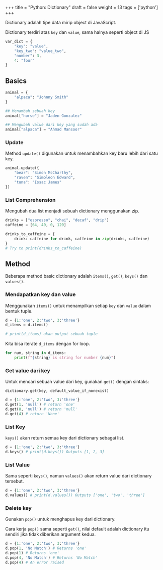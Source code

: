 +++
title = "Python: Dictionary"
draft = false
weight = 13
tags = ['python']
+++

Dictionary adalah tipe data mirip object di JavaScript.

Dictionary terdiri atas `key` dan `value`, sama halnya seperti object di JS

```python
var_dict = {
    "key": "value",
    "key_two": "value_two",
    "number": 3,
    4: "four"
}
```

## Basics

```python
animal = {
    "alpaca": "Johnny Smith"
}

## Menambah sebuah key
animal["horse"] = "Jaden Gonzalez"

## Mengubah value dari key yang sudah ada
animal["alpaca"] = "Ahmad Mansoor"
```

### Update

Method `update()` digunakan untuk menambahkan key baru lebih dari satu key.

```py
animal.update({
    "bear": "Simon McCharthy",
    "raven": "Simoleon Edward",
    "tuna": "Issac James"
})
```

### List Comprehension

Mengubah dua list menjadi sebuah dictionary menggunakan zip.

```py
drinks = ["espresso", "chai", "decaf", "drip"]
caffeine = [64, 40, 0, 120]

drinks_to_caffeine = {
    drink: caffeine for drink, caffeine in zip(drinks, caffeine)
}
# Try to print(drinks_to_caffeine)
```

## Method

Beberapa method basic dictionary adalah `items()`, `get()`, `keys()` dan `values()`.

### Mendapatkan key dan value

Menggunakan `items()` untuk menampilkan setiap `key` dan `value` dalam bentuk tuple.

```py
d = {1:'one', 2:'two', 3:'three'}
d_items = d.items()

# print(d_items) akan output sebuah tuple
```

Kita bisa iterate `d_items` dengan for loop.

```py
for num, string in d_items:
    print(f"{string} is string for number {num}")
```

### Get value dari key

Untuk mencari sebuah value dari key, gunakan `get()` dengan sintaks:

```plain
dictionary.get(key, default_value_if_nonexist)
```
```py
d = {1:'one', 2:'two', 3:'three'}
d.get(1, 'null') # return 'one'
d.get(8, 'null') # return 'null'
d.get(4) # return 'None'
```

### List Key

`keys()` akan return semua key dari dictionary sebagai list.

```py
d = {1:'one', 2:'two', 3:'three'}
d.keys() # print(d.keys()) Outputs [1, 2, 3]
```

### List Value

Sama seperti `keys()`, namun `values()` akan return value dari dictionary tersebut.

```py
d = {1:'one', 2:'two', 3:'three'}
d.values() # print(d.values()) Outputs ['one', 'two', 'three']
```

### Delete key

Gunakan `pop()` untuk menghapus key dari dictionary.

Cara kerja `pop()` sama seperti `get()`, nilai default adalah dictionary itu sendiri jika tidak diberikan argument kedua.

```py
d = {1:'one', 2:'two', 3:'three'}
d.pop(1, 'No Match') # Returns 'one'
d.pop(1) # Returns 'one'
d.pop(4, 'No Match') # Returns 'No Match'
d.pop(4) # An error raised
```

